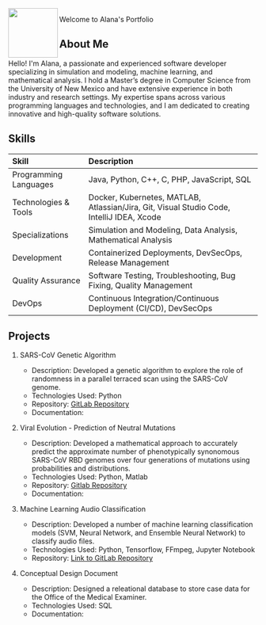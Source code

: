 
<img src="https://achigbrow.github.io/img/LaurenCheriePhotography___-12.jpg" width="100" align="left">

Welcome to Alana's Portfolio

## About Me
Hello! I'm Alana, a passionate and experienced software developer specializing in simulation and modeling, machine learning, and mathematical analysis. I hold a Master’s degree in Computer Science from the University of New Mexico and have extensive experience in both industry and research settings. My expertise spans across various programming languages and technologies, and I am dedicated to creating innovative and high-quality software solutions.

## Skills
| Skill | Description |
| :------- | :----------|
| Programming Languages | Java, Python, C++, C, PHP, JavaScript, SQL |
| Technologies & Tools | Docker, Kubernetes, MATLAB, Atlassian/Jira, Git, Visual Studio Code, IntelliJ IDEA, Xcode |
| Specializations | Simulation and Modeling, Data Analysis, Mathematical Analysis |
| Development | Containerized Deployments, DevSecOps, Release Management |
| Quality Assurance | Software Testing, Troubleshooting, Bug Fixing, Quality Management |
| DevOps | Continuous Integration/Continuous Deployment (CI/CD), DevSecOps |

## Projects
1. SARS-CoV Genetic Algorithm

    -  Description: Developed a genetic algorithm to explore the role of randomness in a parallel terraced scan using the SARS-CoV genome.
    -  Technologies Used: Python
    -  Repository: [GitLab Repository](https://github.com/JStewart28/CS523-project3-GA)
    -  Documentation: 

2. Viral Evolution - Prediction of Neutral Mutations

    -  Description: Developed a mathematical approach to accurately predict the approximate number of phenotypically synonomous SARS-CoV RBD genomes over four generations of mutations using probabilities and distributions.
    -  Technologies Used: Python, Matlab
    -  Repository: [Gitlab Repository](https://github.com/achigbrow/CAS-523-Proj-2)
    -  Documentation: 

3. Machine Learning Audio Classification
    -  Description: Developed a number of machine learning classification models (SVM, Neural Network, and Ensemble Neural Network) to classify audio files.
    -  Technologies Used: Python, Tensorflow, FFmpeg, Jupyter Notebook
    -  Repository: [Link to GitLab Repository](https://github.com/achigbrow/CS529_Project3/tree/main)

4. Conceptual Design Document

    -  Description: Designed a releational database to store case data for the Office of the Medical Examiner.
    -  Technologies Used: SQL
    -  Documentation:

